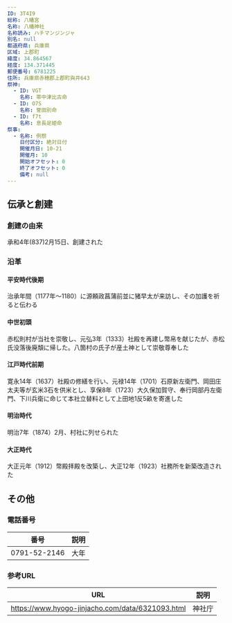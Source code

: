 ```yaml
---
ID: 3T4I9
総称: 八幡宮
名称: 八幡神社
名称読み: ハチマンジンジャ
別名: null
都道府県: 兵庫県
区域: 上郡町
緯度: 34.864567
経度: 134.371445
郵便番号: 6781225
住所: 兵庫県赤穂郡上郡町與井643
祭神:
  - ID: VGT
    名称: 帯中津比古命
  - ID: O7S
    名称: 誉田別命
  - ID: f7t
    名称: 息長足姫命
祭事:
  - 名称: 例祭
    日付区分: 絶対日付
    開催月日: 10-21
    開催月: 10
    開始オフセット: 0
    終了オフセット: 0
    備考: null
---
```


## 伝承と創建

### 創建の由来

承和4年(837)2月15日、創建された

### 沿革

#### 平安時代後期

治承年間（1177年～1180）に源頼政菖蒲前並に猪早太が来訪し、その加護を祈ると伝わる

#### 中世初頭

赤松則村が当社を崇敬し、元弘3年（1333）社殿を再建し幣帛を献じたが、赤松氏没落後廃頽に帰した。八箇村の氏子が産土神として崇敬尊奉した

#### 江戸時代前期

寛永14年（1637）社殿の修繕を行い、元禄14年（1701）石原新左衛門、岡田庄太夫等が玄米3石を供米とし、享保8年（1723）大久保加賀守、奉行岡部丹左衛門、下川兵衛に命じて本社立替料として上田地1反5畝を寄進した

#### 明治時代

明治7年（1874）2月、村社に列せられた

#### 大正時代

大正元年（1912）幣殿拝殿を改築し、大正12年（1923）社務所を新築改造された

## その他

### 電話番号

| 番号         | 説明 |
| ------------ | ---- |
| 0791-52-2146 | 大年 |

### 参考URL

| URL                                              | 説明   |
| ------------------------------------------------ | ------ |
| https://www.hyogo-jinjacho.com/data/6321093.html | 神社庁 |
